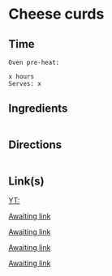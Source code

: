 # Cheese curds

## Time 
```
Oven pre-heat:

x hours
Serves: x
```

## Ingredients
```

```


## Directions
```

```


## Link(s)
[YT: ](https://youtu.be/WafWphQzUlo?si=8RB4kImyl8jgWP8p&t=412)

[Awaiting link](url)

[Awaiting link](url)

[Awaiting link](url)

[Awaiting link](url)
